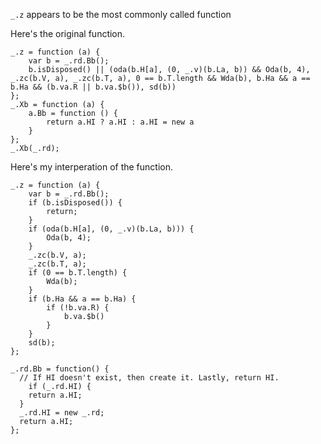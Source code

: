 `_.z` appears to be the most commonly called function

Here's the original function.
```
_.z = function (a) {
	var b = _.rd.Bb();
	b.isDisposed() || (oda(b.H[a], (0, _.v)(b.La, b)) && Oda(b, 4), _.zc(b.V, a), _.zc(b.T, a), 0 == b.T.length && Wda(b), b.Ha && a == b.Ha && (b.va.R || b.va.$b()), sd(b))
};
_.Xb = function (a) {
	a.Bb = function () {
		return a.HI ? a.HI : a.HI = new a
	}
};
_.Xb(_.rd);
```

Here's my interperation of the function.

```
_.z = function (a) {
	var b = _.rd.Bb();
	if (b.isDisposed()) {
		return;
	}
	if (oda(b.H[a], (0, _.v)(b.La, b))) {
		Oda(b, 4);
	}
	_.zc(b.V, a);
	_.zc(b.T, a);
	if (0 == b.T.length) {
		Wda(b);
	}
	if (b.Ha && a == b.Ha) {
		if (!b.va.R) {
			b.va.$b()
		}
	}
	sd(b);
};

_.rd.Bb = function() {
  // If HI doesn't exist, then create it. Lastly, return HI.
	if (_.rd.HI) {
  	return a.HI;
  }
  _.rd.HI = new _.rd;
  return a.HI;
};
```

